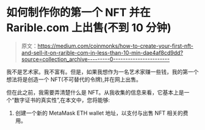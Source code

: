 # 如何制作你的第一个 NFT 并在 Rarible.com 上出售(不到 10 分钟)

> 原文：<https://medium.com/coinmonks/how-to-create-your-first-nft-and-sell-it-on-rarible-com-in-less-than-10-min-dae4af8cd9dd?source=collection_archive---------0----------------------->

我不是艺术家。我不富有。但是，如果我想作为一名艺术家赚一些钱，我的第一个想法将是创造一个 NFT(不可替代的令牌),并在网上出售。

但在此之前，我需要弄清楚什么是 NFT。从我收集的信息来看，它基本上是一个“数字证书的真实性”,在本文中，您将能够:

1.  创建一个新的 MetaMask ETH wallet 地址，以支付与出售 NFT 相关的费用。